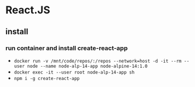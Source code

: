 # React.JS

## install

### run container and install create-react-app

- `docker run -v /mnt/code/repos/:/repos --network=host -d -it --rm --user node --name node-alp-14-app node-alpine-14:1.0`
- `docker exec -it --user root node-alp-14-app sh`
- `npm i -g create-react-app`

